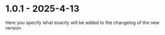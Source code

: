 # 1.0.1 - 2025-4-13

Here you specify what exactly will be added to the changelog of the new version.


